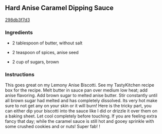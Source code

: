 ## Hard Anise Caramel Dipping Sauce

[298db3f7d3](http://tastykitchen.com/recipes/condiments/hard-anise-caramel-dipping-sauce/)

### Ingredients

 - 2 tablespoon of butter, without salt

 - 2 teaspoon of spices, anise seed

 - 2 cup of sugars, brown

### Instructions

This goes great on my Lemony Anise Biscotti. See my TastyKitchen recipe box for the recipe. Melt butter in sauce pan over medium low heat; add anise flavoring. Add brown sugar to melted anise butter. Stir constantly until all brown sugar had melted and has completely dissolved. Its very hot make sure to not get any on your skin or it will burn! Here is the tricky part, you can either dip your biscotti into the sauce like I did or drizzle it over them on a baking sheet. Let cool completely before touching. If you are feeling extra fancy that day; while the caramel sauce is still hot and gooey sprinkle with some crushed cookies and or nuts! Super fab! !